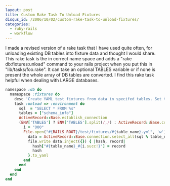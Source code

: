 ```yaml
--- 
layout: post
title: Custom Rake Task To Unload Fixtures
disqus_id: /2006/10/02/custom-rake-task-to-unload-fixtures/
categories: 
  - ruby-rails
  - workflow
---
```


<p>
  I made a revised version of a rake task that I have used quite often, for unloading existing DB tables into fixture data and thought I would share. This rake task is the in correct name space and adds a "rake db:fixtures:unload" command to your rails project when you put this in "lib/tasks/foo.rake". It can take an optional TABLES variable or if none is present the whole array of DB tables are converted. I find this rake task helpful when dealing with LARGE databases.
</p> 

```ruby
namespace :db do
  namespace :fixtures do
    desc 'Create YAML test fixtures from data in specifed tables. Set table names by TABLES=foos,bars,etc'
    task :unload => :environment do
      sql  = "SELECT * FROM %s"
      tables = ["schema_info"]
      ActiveRecord::Base.establish_connection
      (ENV['TABLES'] ? ENV['TABLES'].split(/,/) : ActiveRecord::Base.connection.tables).each do |table_name|
        i = "000"
        File.open("#{RAILS_ROOT}/test/fixtures/#{table_name}.yml", 'w') do |file|
          data = ActiveRecord::Base.connection.select_all(sql % table_name)
          file.write data.inject({}) { |hash, record|
            hash["#{table_name}_#{i.succ!}"] = record
            hash
          }.to_yaml
        end
      end
    end
  end
end
```

